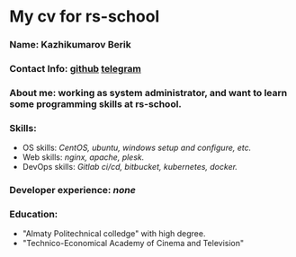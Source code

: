 # **My cv for rs-school**

### **Name:** Kazhikumarov Berik

### **Contact Info:** [github](https://github.com/kazhikumarov) [telegram](https://t.me/Kazhikumarov)

### **About me:** working as system administrator, and want to learn some programming skills at rs-school.
### **Skills:** 
  * OS skills: *CentOS, ubuntu, windows setup and configure, etc.*
  * Web skills: *nginx, apache, plesk.*
  * DevOps skills: *Gitlab ci/cd, bitbucket, kubernetes, docker.*
### **Developer experience:** *none*
### **Education:** 
 * "Almaty Politechnical colledge" with high degree.
 * "Technico-Economical Academy of Cinema and Television"
